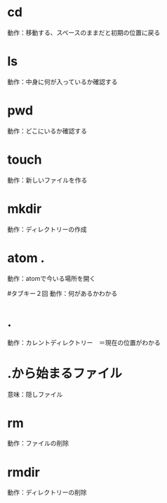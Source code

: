 # cd
 動作：移動する、スペースのままだと初期の位置に戻る

# ls
動作：中身に何が入っているか確認する

# pwd
動作：どこにいるか確認する

# touch
動作：新しいファイルを作る

# mkdir
動作：ディレクトリーの作成

# atom .
動作：atomで今いる場所を開く

#タブキー２回
動作：何があるかわかる

# .
動作：カレントディレクトリー　＝現在の位置がわかる

# .から始まるファイル
意味：隠しファイル

# rm
動作：ファイルの削除

# rmdir
動作：ディレクトリーの削除
